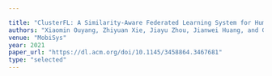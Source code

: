 ```yaml
---

title: "ClusterFL: A Similarity-Aware Federated Learning System for Human Activity Recognition."
authors: "Xiaomin Ouyang, Zhiyuan Xie, Jiayu Zhou, Jianwei Huang, and Guoliang Xing"
venue: "MobiSys"
year: 2021
paper_url: "https://dl.acm.org/doi/10.1145/3458864.3467681"
type: "selected"
---
```

